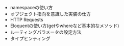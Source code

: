 
* namespaceの使い方
* オブジェクト指向を意識した実装の仕方
* HTTP Requests
* Eloquentの使い方(getやwhereなど基本的なメソッド)
* ルーティングパラメータの設定方法
* タイプヒンティング


